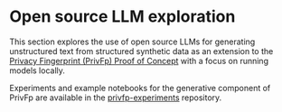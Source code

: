# Open source LLM exploration

This section explores the use of open source LLMs for generating unstructured text from structured synthetic data as an extension to the [Privacy Fingerprint (PrivFp) Proof of Concept](https://github.com/nhsengland/privfp-poc) with a focus on running models locally.

Experiments and example notebooks for the generative component of PrivFp are available in the [privfp-experiments](https://github.com/nhsengland/privfp-experiments/tree/XZ-generative-component) repository.